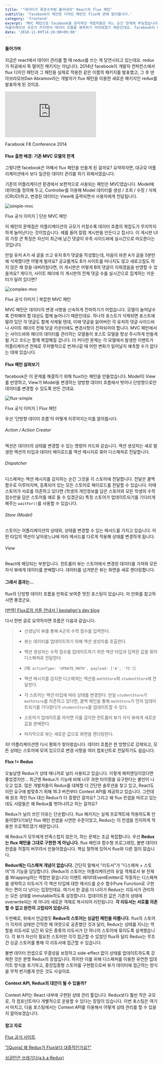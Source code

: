 ```yaml
---
title: '"데이터가 폭포수처럼 흘러내려" React의 flux 패턴'
subtitle: 'facebook이 제안한 디자인 패턴인 flux에 관해 알아봅시다.'
category: 'frontend'
excerpt: 'MVC 패턴으로 facebook을 관리하던 개발자들은 어느 순간 한계에 부딪쳤습니다.
어플리케이션 규모가 커지면서 데이터 흐름을 예측하기 어려워졌기 때문인데요. facebook이 내민 해결책은 바로 flux 패턴이었습니다. 무엇이 달라진 걸까요? 그리고 얼마나 쓸모있는 걸까요?'
date: '2018-11-09T14:26:00+09:00'
---
```


#### 들어가며

지금은 react에서 데이터 관리를 할 때 redux를 쓰는 게 당연시되고 있는데요. redux가 허공에서 뚝 떨어진 패키지는 아닙니다. 2014년 facebook이 개발자 컨퍼런스에서 flux 디자인 패턴과 그 패턴을 실제로 적용한 같은 이름의 패키지를 발표했고, 그 후 댄 아브라모브Dan Abramov라는 개발자가 flux 패턴을 이용한 새로운 패키지인 redux를 발표하게 된 것이죠.

<div class="iframe-container">
  <iframe class="iframe-content" src="https://www.youtube.com/embed/nYkdrAPrdcw?start=621" frameborder="0" allow="accelerometer; autoplay; encrypted-media; gyroscope; picture-in-picture" allowfullscreen></iframe>
</div>
<p class="caption">Facebook F8 Conference 2014</p>

#### Flux 출현 배경: 기존 MVC 모델의 한계

그렇다면 facebook은 어째서 flux 패턴을 만들게 된 걸까요? 요약하자면, 대규모 어플리케이션에서 보다 일관된 데이터 관리를 하기 위해서였습니다.

기존의 어플리케이션 환경에서 보편적으로 사용되는 패턴은 MVC였습니다. Model에 데이터를 정의해 두고, Controller를 이용해 Model 데이터를 생성 / 조회 / 수정 / 삭제(CRUD)하고, 변경된 데이터는 View에 출력되면서 사용자에게 전달됩니다.

![simple-mvc](./simple_mvc.png)
<p class="caption">Flux 공식 이미지 | 단순 MVC 패턴</p>

이 패턴의 문제점은 어플리케이션의 규모가 커질수록 데이터 흐름의 복잡도가 무지막지하게 늘어난다는 것이었습니다. 예를 들어 칼럼 게시판을 만든다고 칩시다. 이 게시판 UI의 가장 큰 특징은 자신이 최근에 남긴 댓글이 우측 사이드바에 실시간으로 떠오른다는 것입니다.

만일 유저 A가 새 글을 쓰고 유저 B가 댓글을 작성했는데, 마음이 바뀐 A가 글을 5분만에 삭제했다면 어떻게 될까요? 공교롭게도 B가 사이트를 떠나지도 않고 새로고침도 하지 않은 채 창을 내버려뒀다면, 이 게시판은 어떻게 B의 댓글이 지워졌음을 반영할 수 있을까요? 게다가, 사이트 헤더에 이 게시판의 전체 댓글 수를 실시간으로 집계하는 카운터가 달려 있다면?

![complex-mvc](./complex_mvc.png)
<p class="caption">Flux 공식 이미지 | 복잡한 MVC 패턴</p>

MVC 패턴은 데이터의 변경 사항을 신속하게 전파하기가 어렵습니다. 모델이 늘어날수록 전파해야 할 대상도 함께 늘어나기 때문인데요. 하나의 포스트가 삭제되면 포스트에 딸려 있던 각 댓글도 함께 삭제될 텐데, 이때 댓글을 잃어버린 각 유저의 댓글 사이드바나 사이트 헤더의 전체 덧글 카운터에도 변경사항이 전파되어야 합니다. MVC 패턴에서는 사이드바와 헤더의 데이터를 관리하는 모델들이 포스트 모델을 항상 주시하게 만들게 될 거고 코드는 함께 복잡해질 겁니다. 더 커다란 문제는 각 모델에서 발생한 이벤트가 어플리케이션 전체로 무차별적으로 번져나갈 때 어떤 변화가 일어날지 예측할 수가 없다는 데에 있습니다.


#### Flux 패턴 살펴보기

facebook은 이 문제를 해결하기 위해 flux라는 패턴을 만들었습니다. Model이 View를 반영하고, View가 Model을 변경하는 양방향 데이터 흐름에서 벗어나 단방향으로만 데이터를 변경할 수 있도록 만든 건데요.

![flux-simple](./flux_simple.png)
<p class="caption">Flux 공식 이미지 | Flux 패턴</p>

우선 '단방향 데이터 흐름'이 어떻게 이루어지는지를 알아봅시다.

###### Action / Action Creator

액션은 데이터의 상태를 변경할 수 있는 명령어 카드와 같습니다. 액션 생성자는 새로 발생한 액션의 타입과 데이터 페이로드를 액션 메시지로 묶어 디스패쳐로 전달합니다.

###### Dispatcher

디스패쳐는 액션 메시지를 감지하는 순간 그것을 각 스토어에 전달합니다. 전달은 콜백 함수로 이루어지며, 등록되어 있는 모든 스토어로 페이로드를 전달할 수 있습니다. 이때 스토어가 서로를 의존하고 있다면 (학생의 개인정보를 담은 스토어와 모든 학생의 수학 점수만을 담은 스토어를 예로 들 수 있겠군요) 특정 스토어가 업데이트되기를 기다리게 해주는 `waitFor()`를 사용할 수 있습니다.

###### Store (Model)

스토어는 어플리케이션의 상태와, 상태를 변경할 수 있는 메서드를 가지고 있습니다. 어떤 타입의 액션이 날아왔느냐에 따라 메서드를 다르게 적용해 상태를 변경하게 됩니다.

###### View

React에 해당되는 부분입니다. 컨트롤러 뷰는 스토어에서 변경된 데이터를 가져와 모든 자식 뷰에게 데이터를 분배합니다. 데이터를 넘겨받은 뷰는 화면을 새로 렌더링합니다.

#### 그래서 결과는...

flux의 단방향 데이터 흐름을 만화로 보여준 멋진 포스팅이 있습니다. 이 만화를 참고하시면 좋겠군요.

<a href="https://bestalign.github.io/2015/10/06/cartoon-guide-to-flux/" target="_blank" rel="noopener noreferrer">[번역] Flux로의 카툰 안내서 | bestalign's dev blog</a>

다시 한번 글로 요약하자면 흐름은 다음과 같습니다.

>
> - 선생님이 뷰를 통해 A군의 수학 점수를 입력한다.
>
> - 뷰는 데이터를 업데이트하기 위해 액션 생성자를 호출한다.
>
> - 액션 생성자는 수학 점수를 업데이트하기 위한 액션 타입과 입력된 값을 묶어 디스패쳐로 전달한다.
>
> - (예: `actionType: 'UPDATE_MATH', payload: ['A', '75']`)
>
> - 액션 메시지를 감지한 디스패쳐는 액션을 `mathStore`와 `studentStore`에 전달한다.
>
> - 각 스토어는 액션 타입에 따라 상태를 변경한다. 만일 `studentStore`가 `mathStore`를 의존하고 있다면, 콜백 체인을 통해 `mathStore`가 먼저 업데이트되기를 기다렸다가 `studentStore`를 업데이트할 수 있다.
>
> - 스토어가 업데이트를 마치면 이를 감지한 컨트롤러 뷰가 자식 뷰에게 새로운 값을 분배한다.
>
> - 마지막으로 뷰는 새로운 값으로 화면을 렌더링한다.

자! 어플리케이션엔 다시 평화가 찾아왔습니다. 데이터 흐름은 한 방향으로 강제되고, 모든 상태는 스토어에 모여 있으므로 변경 사항을 여러 컴포넌트로 전달하기도 쉽습니다.

#### Flux != Redux

오늘날엔 Redux가 상태 매니저로 널리 사용되고 있습니다. 이렇게 해피엔딩이었다면 좋았겠지만... 최근엔 Redux가 기능에 비해 너무 과한 타이핑을 요구한다는 불만이 나오고 있죠. 많은 개발자들이 Redux를 대체할 더 간단한 솔루션을 찾고 있고, React도 이런 요구에 발맞추기 위해 16.3 버전부터 Context API를 제공하고 있습니다. 그런데 왜 원조 격인 flux 대신 Redux가 더 흥했던 걸까요? 그리고 왜 flux 컨셉을 따르고 있는데도 사람들은 왜 Redux를 벗어나려고 하는 걸까요?

Redux가 널리 쓰인 이유는 단순합니다. flux 패키지는 실제 프로젝트에 적용하도록 만들어졌다기보단 flux 패턴 컨셉을 시연한 수준이었고, Redux는 이 컨셉을 진지하게 적용한 프로젝트였기 때문입니다.

왜 Redux가 모두에게 만족스럽지 않은가, 하는 문제는 조금 복잡합니다. 우선 **Redux는 flux 패턴을 그대로 구현한 게 아닙니다.** flux 패턴과 함수형 프로그래밍, 불변 데이터 컨셉을 적절히 버무려서 만들어졌습니다. 핵심 철학에 있어서 flux와 다른 점이 많습니다.

**Redux에는 디스패쳐 개념이 없습니다.** 간단히 말해서 "리듀서"가 "디스패쳐 + 스토어"의 기능을 담당합니다. (Redux의 스토어는 어플리케이션의 유일 객체로서 뷰 전체를 Wrapping하는 역할만 맡습니다) 이벤트 에미터EventEmitter로 작동하는 디스패쳐를 생략하고 리듀서가 각 액션 타입에 대한 메서드를 순수 함수Pure Function로 구현하는 편이 더 낫다는 입장인데요. 여기서 한 걸음 더 나아가 Redux는 리듀서가 관리하는 모든 상태를 immutable하도록 설정합니다. 업데이트된 값은 기존의 상태에 overwrite되는 게 아니라 새로운 객체로 복사되어 리턴됩니다. **각 리듀서는 서로를 의존할 수 없고 완전히 고립되어 있습니다.**

두번째로, 위에서 언급했듯 **Redux의 스토어는 싱글턴 패턴을 따릅니다.** flux의 스토어가 각자의 상태만 간직한 채 여럿으로 공존했던 것과 달리, Redux는 상태를 지니는 역할을 리듀서로 넘긴 뒤 모든 종류의 리듀서가 단 하나의 스토어에 묶이도록 설계했습니다. 각 뷰가 자신이 필요한 스토어만 각각 접근할 수 있었던 flux와 달리 Redux는 무조건 싱글 스토어를 통해 각 리듀서에 접근할 수 있습니다.

불변 데이터 컨셉으로 무결성을 보장하고 side-effect 없이 상태를 업데이트하도록 강제한 것은 분명 Redux의 장점입니다. 하지만 이를 위해 디스패쳐를 이용한 유연한 업데이트 방식을 포기하고, 중앙집중형 스토어를 구현함으로써 뷰가 데이터에 접근하는 방식을 무척 번거롭게 만든 것도 사실이죠.

#### Context API, Redux의 대안이 될 수 있을까?

Context API는 React 내부에 구현된 상태 관리 툴입니다. Redux보다 훨씬 작은 규모로, 각 컴포넌트마다 개별적으로 운용할 수 있다는 장점이 있습니다. 이번 포스팅은 여기서 마치고, 다음 포스팅에서는 Context API를 이용해서 어떻게 상태 관리를 할 수 있을지 알아보겠습니다.



#### 참고 자료

<a href="https://facebook.github.io/flux/" target="_blank" rel="noopener noreferrer">Flux 공식 사이트</a>

<a href="https://www.quora.com/Why-is-Redux-more-popular-than-Facebook-Flux" target="_blank" rel="noopener noreferrer">"[Quora] 왜 Redux가 Flux보다 대중적인가요?"</a>

<a href="https://rea.tech/singletons-suck-aka-flux-to-redux/" target="_blank" rel="noopener noreferrer">싱글턴은 쓰레기다(a.k.a Redux)</a>


